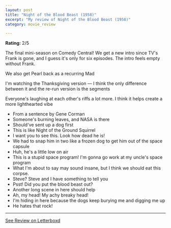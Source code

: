 ```yaml
---
layout: post
title: "Night of the Blood Beast (1958)"
excerpt: "My review of Night of the Blood Beast (1958)"
category: movie_review

---
```


**Rating:** 2/5

The final mini-season on Comedy Central! We get a new intro since TV's Frank is gone, and I guess it's only for six episodes. The intro feels empty without Frank.

We also get Pearl back as a recurring Mad

I'm watching the Thanksgiving version — I think the only difference between it and the re-run version is the segments

Everyone's laughing at each other's riffs a lot more. I think it helps create a more lighthearted vibe

* From a sentence by Gene Corman
* Someone's burning leaves, and NASA is there
* Should've sent up a dog first
* This is like Night of the Ground Squirrel
* I want you to see this. Look how dead he is!
* We had to snap him in two like a frozen dog to get him out of the space capsule
* Huh, he's a little low on air
* This is a stupid space program! I'm gonna go work at my uncle's space program
* What I'm about to say may sound insane, but I think we should eat this corpse.
* Steve? Steve and I have something to tell you
* Psst! Did you put the blood beast out?
* Another long scene in here should help
* Ah, my head! My achy breaky head!
* I'm hiding in here because the dogs keep burying me and digging me up
* He hates that rock!

<hr>

[See Review on Letterboxd](https://boxd.it/5BnFFj)
